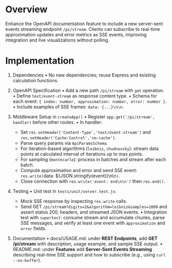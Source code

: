 # Overview

Enhance the OpenAPI documentation feature to include a new server-sent events streaming endpoint `/pi/stream`. Clients can subscribe to real-time approximation updates and error metrics as SSE events, improving integration and live visualizations without polling.

# Implementation

1. Dependencies
   • No new dependencies; reuse Express and existing calculation functions.

2. OpenAPI Specification
   • Add a new path `/pi/stream` with `get` operation.
   • Define `text/event-stream` as response content type.
   • Schema for each event: `{ index: number, approximation: number, error: number }`.
   • Include examples of SSE frames: `data: {...}\n\n`.

3. Middleware Setup in `createApp()`
   • Register `app.get('/pi/stream', handler)` before other routes.
   • In handler:
     - Set `res.setHeader('Content-Type','text/event-stream')` and `res.setHeader('Cache-Control','no-cache')`.
     - Parse query params via `ApiParamsSchema`.
     - For iteration-based algorithms (`leibniz`, `chudnovsky`): stream data points at calculated interval of iterations up to max points.
     - For sampling (`montecarlo`): process in batches and stream after each batch.
     - Compute approximation and error and send SSE event: `res.write(`data: ${JSON.stringify(event)}\n\n`)`.
     - Close connection with `res.write('event: end\n\n')` then `res.end()`.

4. Testing
   • Unit test in `tests/unit/server.test.js`:
     - Mock SSE response by inspecting `res.write` calls.
     - Send GET `/pi/stream?digits=2&algorithm=leibniz&samples=1000` and assert status 200, headers, and streamed JSON events.
   • Integration test with `supertest`: consume stream and accumulate chunks, parse SSE messages, and verify at least one event with `approximation` and `error` fields.

5. Documentation
   • docs/USAGE.md: under **REST Endpoints**, add **GET /pi/stream** with description, usage example, and sample SSE output.
   • README.md: under **Features** add **Server-Sent Events Streaming** describing real-time SSE support and how to subscribe (e.g., using `curl --no-buffer`).
